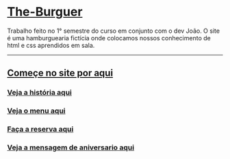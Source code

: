 # <a href="https://beatrizon.github.io/The-Burguer/landing.html">The-Burguer</a>
Trabalho feito no 1° semestre do curso em conjunto com o dev João.  O site é uma hamburguearia fictícia onde colocamos nossos conhecimento de html e css aprendidos em sala. 

<hr>

## <a href="https://beatrizon.github.io/The-Burguer/landing.html">Começe no site por aqui</a>

### <a href="https://beatrizon.github.io/The-Burguer/historia.html">Veja a história aqui</a>
### <a href="https://beatrizon.github.io/The-Burguer/menu.html">Veja o menu aqui</a>
### <a href="https://beatrizon.github.io/The-Burguer/reservas.html">Faça a reserva aqui</a>
### <a href="https://beatrizon.github.io/The-Burguer/aniversariante.html">Veja a mensagem de aniversario aqui</a>
